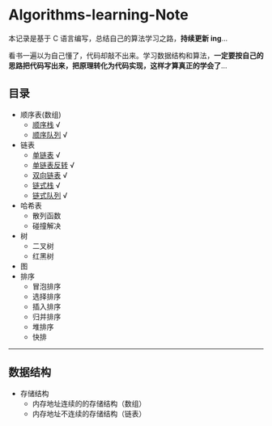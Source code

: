 # Algorithms-learning-Note

本记录是基于 C 语言编写，总结自己的算法学习之路，**持续更新 ing**...

看书一遍以为自己懂了，代码却敲不出来。学习数据结构和算法，**一定要按自己的思路把代码写出来，把原理转化为代码实现，这样才算真正的学会了**...

## 目录

* 顺序表(数组)
    * [顺序栈](https://github.com/zhujun2730/Algorithms-learning-Note/blob/master/Stack/array_stack.c) √
    * [顺序队列](https://github.com/zhujun2730/Algorithms-learning-Note/blob/master/Queue/array_queue.c) √
* 链表
    * [单链表](https://github.com/zhujun2730/Algorithms-learning-Note/blob/master/Linked%20List/single_linklist.c) √  
    * [单链表反转](https://github.com/zhujun2730/Algorithms-learning-Note/blob/master/Linked%20List/linklist_reverse.c) √ 
    * [双向链表](https://github.com/zhujun2730/Algorithms-learning-Note/blob/master/Linked%20List/double_linklist.c) √  
    * [链式栈](https://github.com/zhujun2730/Algorithms-learning-Note/blob/master/Stack/link_stack.c) √  
    * [链式队列](https://github.com/zhujun2730/Algorithms-learning-Note/blob/master/Queue/link_queue.c) √  
* 哈希表
    * 散列函数
    * 碰撞解决
* 树  
    * 二叉树
    * 红黑树
* 图  
* 排序
    * 冒泡排序
    * 选择排序
    * 插入排序
    * 归并排序
    * 堆排序
    * 快排
    
---
## 数据结构

* 存储结构
   * 内存地址连续的的存储结构（数组）
   * 内存地址不连续的存储结构（链表）

